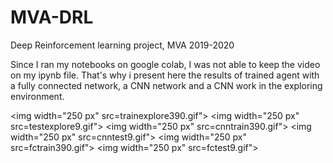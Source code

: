 # MVA-DRL
Deep Reinforcement learning project, MVA 2019-2020

Since I ran my notebooks on google colab, I was not able to keep the video on my ipynb file.
That's why i present here the results of trained agent with  a fully connected network, a CNN network and a CNN work in the exploring environment.

<img width="250 px" src=trainexplore390.gif">
<img width="250 px" src=testexplore9.gif">
<img width="250 px" src=cnntrain390.gif">
<img width="250 px" src=cnntest9.gif">
<img width="250 px" src=fctrain390.gif">
<img width="250 px" src=fctest9.gif">                                       
                                        
